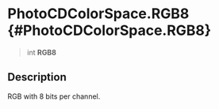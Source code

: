 PhotoCDColorSpace.RGB8 {#PhotoCDColorSpace.RGB8}
======================

> int **RGB8**

Description
-----------

RGB with 8 bits per channel.
